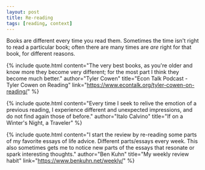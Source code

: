 ```yaml
---
layout: post
title: Re-reading
tags: [reading, context]
---
```


Books are different every time you read them. Sometimes the time isn't right to read a particular book; often there are many times are *are* right for that book, for different reasons.

{% include quote.html 
    content="The very best books, as you're older and know more they become very different; for the most part I think they become much better."
    author="Tyler Cowen"
    title="Econ Talk Podcast - Tyler Cowen on Reading"
    link="https://www.econtalk.org/tyler-cowen-on-reading/"
%}

{% include quote.html 
    content="Every time I seek to relive the emotion of a previous reading, I experience different and unexpected impressions, and do not find again those of before."
    author="Italo Calvino"
    title="If on a Winter's Night, a Traveler"
%}

{% include quote.html 
    content="I start the review by re-reading some parts of my favorite essays of life advice. Different parts/essays every week. This also sometimes gets me to notice new parts of the essays that resonate or spark interesting thoughts."
    author="Ben Kuhn"
    title="My weekly review habit"
    link="https://www.benkuhn.net/weekly/"
%}